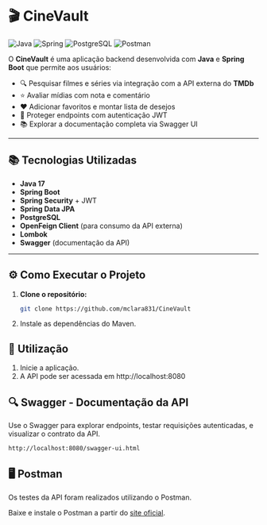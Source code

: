 # 🎬 CineVault


![Java](https://img.shields.io/badge/java-%23ED8B00.svg?style=for-the-badge&logo=openjdk&logoColor=white)
![Spring](https://img.shields.io/badge/spring-%236DB33F.svg?style=for-the-badge&logo=spring&logoColor=white)
![PostgreSQL](https://img.shields.io/badge/PostgreSQL-000?style=for-the-badge&logo=postgresql)
![Postman](https://img.shields.io/badge/Postman-FF6C37?style=for-the-badge&logo=postman&logoColor=white)

O **CineVault** é uma aplicação backend desenvolvida com **Java** e **Spring Boot** que permite aos usuários:


- 🔍 Pesquisar filmes e séries via integração com a API externa do **TMDb**
- ⭐ Avaliar mídias com nota e comentário
- ❤️ Adicionar favoritos e montar lista de desejos
- 🔐 Proteger endpoints com autenticação JWT
- 📚 Explorar a documentação completa via Swagger UI
---

## 📚 Tecnologias Utilizadas

- **Java 17**
- **Spring Boot**
- **Spring Security** + JWT
- **Spring Data JPA**
- **PostgreSQL**
- **OpenFeign Client** (para consumo da API externa)
- **Lombok**
- **Swagger** (documentação da API)

---

## ⚙️ Como Executar o Projeto

1. **Clone o repositório:**

   ```bash
   git clone https://github.com/mclara831/CineVault
   
2. Instale as dependências do Maven.

## 🔧 Utilização
1. Inicie a aplicação.
2. A API pode ser acessada em http://localhost:8080

## 🔍 Swagger - Documentação da API
Use o Swagger para explorar endpoints, testar requisições autenticadas, e visualizar o contrato da API.
   ```bash 
   http://localhost:8080/swagger-ui.html
   ```
   

## 🖥️ Postman
Os testes da API foram realizados utilizando o Postman.

Baixe e instale o Postman a partir do [site oficial](https://www.postman.com/).